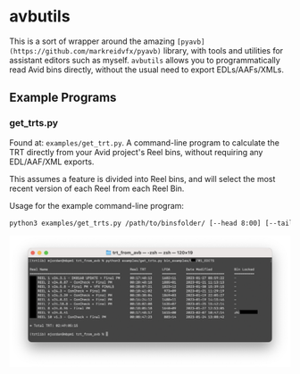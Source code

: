 # avbutils

This is a sort of wrapper around the amazing `[pyavb](https://github.com/markreidvfx/pyavb)` library, with tools and utilities for assistant editors such as myself.  `avbutils` allows you to programmatically read Avid bins directly, without the usual need to export EDLs/AAFs/XMLs.

## Example Programs

### get_trts.py

Found at: `examples/get_trt.py`.  A command-line program to calculate the TRT directly from your Avid project's Reel bins, without requiring any EDL/AAF/XML exports.

This assumes a feature is divided into Reel bins, and will select the most recent version of each Reel from each Reel Bin.

Usage for the example command-line program:

```bash
python3 examples/get_trts.py /path/to/binsfolder/ [--head 8:00] [--tail 3:23] [--trt-adjust 0:00]
```

![get_trts.py example](docs/get_trts.png)
